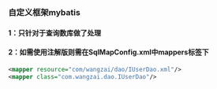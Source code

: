 ### 自定义框架mybatis
#### 1：只针对于查询数库做了处理
#### 2：如需使用注解版则需在SqlMapConfig.xml中mappers标签下
```xml
<mapper resource="com/wangzai/dao/IUserDao.xml"/>
<mapper class="com.wangzai.dao.IUserDao"/>
```

                                                   
